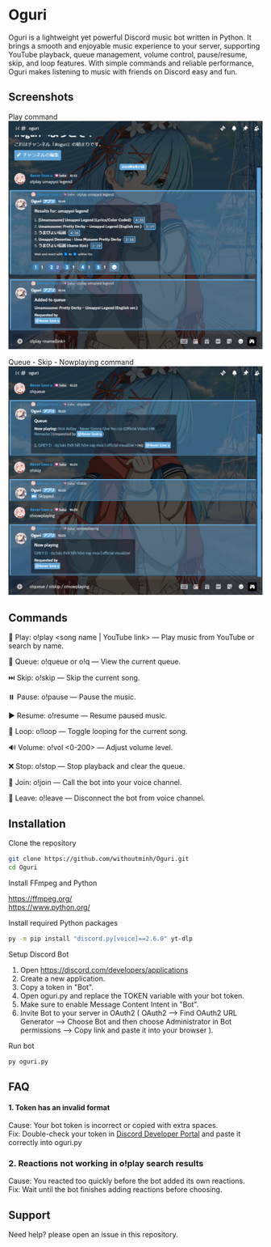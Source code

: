 
# Oguri

Oguri is a lightweight yet powerful Discord music bot written in Python. It brings a smooth and enjoyable music experience to your server, supporting YouTube playback, queue management, volume control, pause/resume, skip, and loop features. With simple commands and reliable performance, Oguri makes listening to music with friends on Discord easy and fun.


## Screenshots
Play command
![Play command](README%20Image/o!play%20name.png?raw=true)

Queue - Skip - Nowplaying command
![Queue - Skip - Nowplaying command](README%20Image/o!queue%20-%20o!skip%20-%20o!nowplaying.png?raw=true)

## Commands
🎵 Play: o!play <song name | YouTube link> — Play music from YouTube or search by name.

📃 Queue: o!queue or o!q — View the current queue.

⏭️ Skip: o!skip — Skip the current song.

⏸️ Pause: o!pause — Pause the music.

▶️ Resume: o!resume — Resume paused music.

🔁 Loop: o!loop — Toggle looping for the current song.

🔊 Volume: o!vol <0-200> — Adjust volume level.

❌ Stop: o!stop — Stop playback and clear the queue.

🎤 Join: o!join — Call the bot into your voice channel.

🚪 Leave: o!leave — Disconnect the bot from voice channel.

## Installation

Clone the repository

```bash
git clone https://github.com/withoutminh/Oguri.git
cd Oguri
```

Install FFmpeg and Python

https://ffmpeg.org/  
https://www.python.org/

Install required Python packages

```bash
py -m pip install "discord.py[voice]==2.6.0" yt-dlp
```

Setup Discord Bot
1. Open https://discord.com/developers/applications
2. Create a new application.
3. Copy a token in "Bot".
4. Open oguri.py and replace the TOKEN variable with your bot token.
5. Make sure to enable Message Content Intent in "Bot".
6. Invite Bot to your server in OAuth2 ( OAuth2 --> Find OAuth2 URL Generator --> Choose Bot and then choose Administrator in Bot permissions --> Copy link and paste it into your browser ).

Run bot
```bash
py oguri.py
````

## FAQ
#### 1. Token has an invalid format
Cause: Your bot token is incorrect or copied with extra spaces.  
Fix: Double-check your token in [Discord Developer Portal](https://discord.com/developers/applications) and paste it correctly into oguri.py
### 2. Reactions not working in o!play search results
Cause: You reacted too quickly before the bot added its own reactions.  
Fix: Wait until the bot finishes adding reactions before choosing.

## Support

Need help? please open an issue in this repository.

